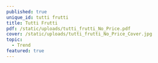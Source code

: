 ```yaml
---
published: true
unique_id: tutti frutti
title: Tutti Frutti
pdf: /static/uploads/tutti_frutti_No_Price.pdf
cover: /static/uploads/tutti_frutti_No_Price_Cover.jpg
topic:
  - Trend
featured: true
---
```


